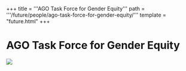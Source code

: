 +++
title = '''AGO Task Force for Gender Equity'''
path = '''/future/people/ago-task-force-for-gender-equity/'''
template = "future.html"
+++

<h1>AGO Task Force for Gender Equity</h1>

<img class="speaker-photo" src="https://custom.cvent.com/C3A4539B19F74ABCB6FCE437F6BC0A74/files/event/910aaf2914d44586a56fbd0b3b2c31c0/b6ac084341014c39a8db1ea4e8fda5a2.jpg">

